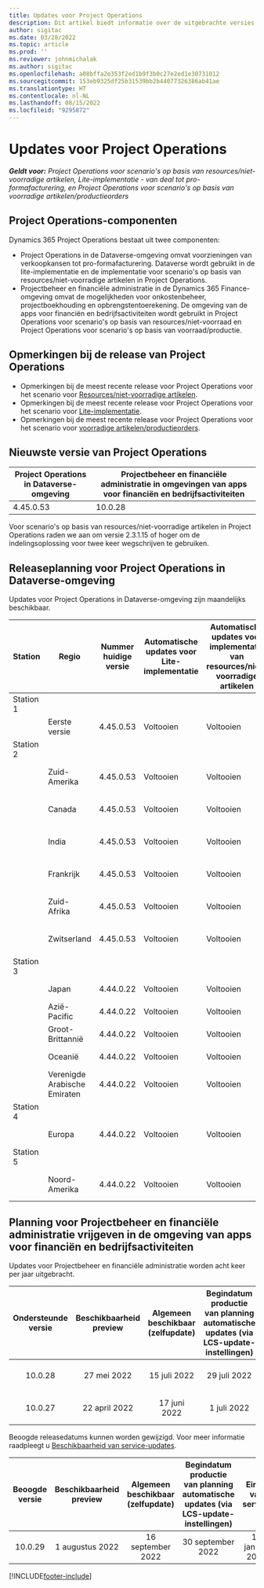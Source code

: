 ```yaml
---
title: Updates voor Project Operations
description: Dit artikel biedt informatie over de uitgebrachte versies van Dynamics 365 Project Operations.
author: sigitac
ms.date: 03/28/2022
ms.topic: article
ms.prod: ''
ms.reviewer: johnmichalak
ms.author: sigitac
ms.openlocfilehash: a08bffa2e353f2ed1b9f3b0c27e2ed1e30731012
ms.sourcegitcommit: 153eb9325df25b31539bb2b44077326386ab41ae
ms.translationtype: HT
ms.contentlocale: nl-NL
ms.lasthandoff: 08/15/2022
ms.locfileid: "9295872"
---
```

# <a name="project-operations-updates"></a>Updates voor Project Operations

_**Geldt voor:** Project Operations voor scenario's op basis van resources/niet-voorradige artikelen, Lite-implementatie - van deal tot pro-formafacturering, en Project Operations voor scenario's op basis van voorradige artikelen/productieorders_



## <a name="project-operations-components"></a>Project Operations-componenten

Dynamics 365 Project Operations bestaat uit twee componenten:

- Project Operations in de Dataverse-omgeving omvat voorzieningen van verkoopkansen tot pro-formafacturering. Dataverse wordt gebruikt in de lite-implementatie en de implementatie voor scenario's op basis van resources/niet-voorradige artikelen in Project Operations.
- Projectbeheer en financiële administratie in de Dynamics 365 Finance-omgeving omvat de mogelijkheden voor onkostenbeheer, projectboekhouding en opbrengstentoerekening. De omgeving van de apps voor financiën en bedrijfsactiviteiten wordt gebruikt in Project Operations voor scenario's op basis van resources/niet-voorraad en Project Operations voor scenario's op basis van voorraad/productie.

## <a name="project-operations-release-notes"></a>Opmerkingen bij de release van Project Operations
- Opmerkingen bij de meest recente release voor Project Operations voor het scenario voor [Resources/niet-voorradige artikelen](whats-new-july-2022-resource-based.md).
- Opmerkingen bij de meest recente release voor Project Operations voor het scenario voor [Lite-implementatie](../pro/whats-new/whats-new-july-2022-lite.md).
- Opmerkingen bij de meest recente release voor Project Operations voor het scenario voor [voorradige artikelen/productieorders](../prod-pma/whats-new/whats-new-jul-2022-stocked.md).

## <a name="project-operations-latest-version"></a>Nieuwste versie van Project Operations

| Project Operations in Dataverse-omgeving | Projectbeheer en financiële administratie in omgevingen van apps voor financiën en bedrijfsactiviteiten | 
| --- | --- |
| 4.45.0.53 | 10.0.28 |

Voor scenario's op basis van resources/niet-voorradige artikelen in Project Operations raden we aan om versie 2.3.1.15 of hoger om de indelingsoplossing voor twee keer wegschrijven te gebruiken.

## <a name="release-schedule-for-project-operations-on-dataverse-environment"></a>Releaseplanning voor Project Operations in Dataverse-omgeving

Updates voor Project Operations in Dataverse-omgeving zijn maandelijks beschikbaar. 

| Station | Regio | Nummer huidige versie | Automatische updates voor Lite-implementatie | Automatische updates voor implementatie van resources/niet-voorradige artikelen | Nummer volgende versie | Volgende versie algemeen beschikbaar |
|-----------|-----------------------|-----------------|--------------------|---------------------|---------------------|---------------------|
| Station 1 |   &nbsp;              |    &nbsp;       | &nbsp;             |      &nbsp;         |      &nbsp;         |      &nbsp;         |
|   &nbsp;  | Eerste versie         |  4.45.0.53      | Voltooien           | Voltooien            | N.t.b.                 | 26 augustus 2022       |
| Station 2 |   &nbsp;              |    &nbsp;       | &nbsp;             |      &nbsp;         |      &nbsp;         |      &nbsp;         |
|   &nbsp;  | Zuid-Amerika         |  4.45.0.53      | Voltooien           | Voltooien            | N.t.b.                 | 02 september 2022       |
|   &nbsp;  | Canada                |  4.45.0.53      | Voltooien           | Voltooien            | N.t.b.                 | 02 september 2022       |
|   &nbsp;  | India                 |  4.45.0.53      | Voltooien           | Voltooien            | N.t.b.                 | 02 september 2022       |
|   &nbsp;  | Frankrijk                |  4.45.0.53      | Voltooien           | Voltooien            | N.t.b.                 | 02 september 2022       |
|   &nbsp;  | Zuid-Afrika          |  4.45.0.53      | Voltooien           | Voltooien            | N.t.b.                 | 02 september 2022       |
|   &nbsp;  | Zwitserland           |  4.45.0.53      | Voltooien           | Voltooien            | N.t.b.                 | 02 september 2022       |
| Station 3 |      &nbsp;           |     &nbsp;      |     &nbsp;         |      &nbsp;         |      &nbsp;         |      &nbsp;         |
|   &nbsp;  | Japan                 |  4.44.0.22      | Voltooien      | Voltooien       | 4.45.0.53                 | 19 augustus 2022       |
|   &nbsp;  | Azië-Pacific          |  4.44.0.22      | Voltooien      | Voltooien       | 4.45.0.53                 | 19 augustus 2022       |
|   &nbsp;  | Groot-Brittannië         |  4.44.0.22      | Voltooien      | Voltooien       | 4.45.0.53                 | 19 augustus 2022       |
|   &nbsp;  | Oceanië               |  4.44.0.22      | Voltooien      | Voltooien       | 4.45.0.53                 | 19 augustus 2022       |
|   &nbsp;  | Verenigde Arabische Emiraten  |  4.44.0.22      | Voltooien      | Voltooien       | 4.45.0.53                 | 19 augustus 2022       |
| Station 4 |     &nbsp;            |     &nbsp;      |     &nbsp;         |      &nbsp;         |      &nbsp;         |      &nbsp;         |
|   &nbsp;  | Europa                |  4.44.0.22      | Voltooien           | Voltooien            | 4.45.0.53           | 26 augustus 2022       |
| Station 5 |     &nbsp;            |     &nbsp;      |     &nbsp;         |      &nbsp;         |      &nbsp;         |      &nbsp;         |
|   &nbsp;  | Noord-Amerika         |  4.44.0.22      | Voltooien           | Voltooien            | 4.45.0.53           | 02 september 2022       |

## <a name="release-schedule-for-project-management-and-accounting-in-the-finance-and-operations-apps-environment"></a>Planning voor Projectbeheer en financiële administratie vrijgeven in de omgeving van apps voor financiën en bedrijfsactiviteiten

Updates voor Projectbeheer en financiële administratie worden acht keer per jaar uitgebracht.

|Ondersteunde versie| Beschikbaarheid preview | Algemeen beschikbaar (zelfupdate) | Begindatum productie van planning automatische updates (via LCS-update-instellingen) |   Einde van service   |
|:---------------:|:---------------------------:|:---------------------------------:|:--------------------------------------------------------------------:|:------------------:|
|     10.0.28     |      27 mei 2022           |        15 juli 2022              |                          29 juli 2022                               | 21 oktober 2022   |
|     10.0.27     |      22 april 2022         |        17 juni 2022              |                          1 juli 2022                                | 16 september 2022 |

Beoogde releasedatums kunnen worden gewijzigd. Voor meer informatie raadpleegt u [Beschikbaarheid van service-updates](/dynamics365/fin-ops-core/fin-ops/get-started/public-preview-releases?toc=%2fdynamics365%2ffinance%2ftoc.json).

|Beoogde versie | Beschikbaarheid preview | Algemeen beschikbaar (zelfupdate) | Begindatum productie van planning automatische updates (via LCS-update-instellingen) |   Einde van service   |
|:---------------:|:---------------------------:|:---------------------------------:|:--------------------------------------------------------------------:|:------------------:|
|     10.0.29     |      1 augustus 2022         |       16 september 2022          |                        30 september 2022                            | 13 januari 2023   |

[!INCLUDE[footer-include](../includes/footer-banner.md)]
